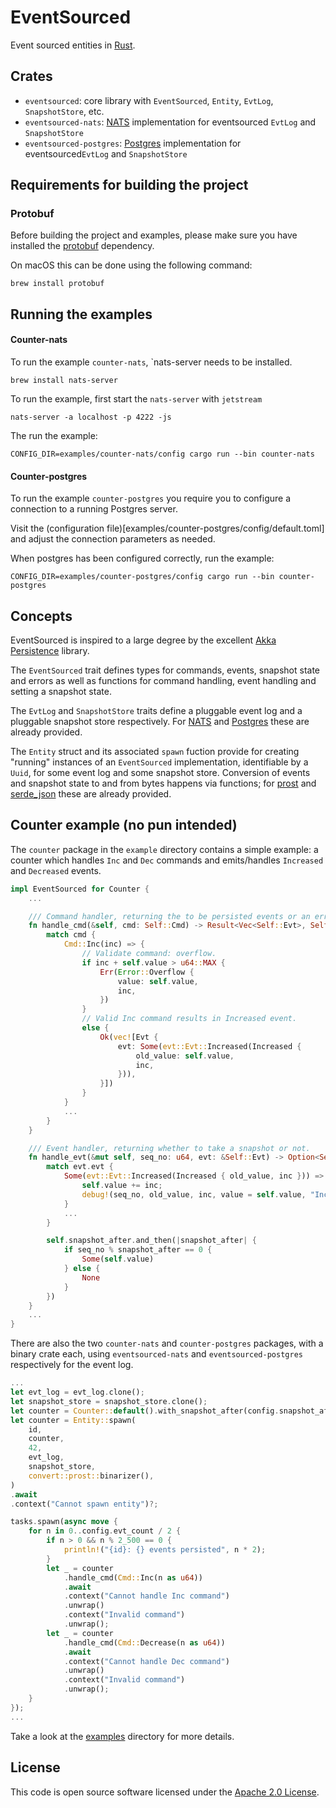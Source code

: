 # EventSourced

Event sourced entities in [Rust](https://www.rust-lang.org/).

## Crates

- `eventsourced`: core library with `EventSourced`, `Entity`, `EvtLog`, `SnapshotStore`, etc.
- `eventsourced-nats`: [NATS](https://nats.io/) implementation for eventsourced `EvtLog` and `SnapshotStore`
- `eventsourced-postgres`: [Postgres](https://www.postgresql.org/) implementation for eventsourced`EvtLog` and `SnapshotStore`

## Requirements for building the project

### Protobuf 
Before building the project and examples, please make sure you have installed the [protobuf](https://github.com/protocolbuffers/protobuf) dependency.

On macOS this can be done using the following command:

    brew install protobuf

## Running the examples

#### Counter-nats
To run the example `counter-nats`, `nats-server needs to be installed.

    brew install nats-server

To run the example, first start the `nats-server` with `jetstream`

    nats-server -a localhost -p 4222 -js

The run the example:

    CONFIG_DIR=examples/counter-nats/config cargo run --bin counter-nats
#### Counter-postgres
To run the example `counter-postgres` you require you to configure a connection to a running Postgres server.

Visit the (configuration file)[examples/counter-postgres/config/default.toml] and adjust the connection parameters as needed. 

When postgres has been configured correctly, run the example:
    
    CONFIG_DIR=examples/counter-postgres/config cargo run --bin counter-postgres

## Concepts

EventSourced is inspired to a large degree by the excellent [Akka Persistence](https://doc.akka.io/docs/akka/current/typed/index-persistence.html) library.

The `EventSourced` trait defines types for commands, events, snapshot state and errors as well as functions for command handling, event handling and setting a snapshot state.

The `EvtLog` and `SnapshotStore` traits define a pluggable event log and a pluggable snapshot store respectively. For [NATS](https://nats.io/) and [Postgres](https://www.postgresql.org/) these are already provided.

The `Entity` struct and its associated `spawn` fuction provide for creating "running" instances of an `EventSourced` implementation, identifiable by a `Uuid`, for some event log and some snapshot store. Conversion of events and snapshot state to and from bytes happens via functions; for [prost](https://github.com/tokio-rs/prost) and [serde_json](https://github.com/serde-rs/json) these are already provided.

## Counter example (no pun intended)

The `counter` package in the `example` directory contains a simple example: a counter which handles `Inc` and `Dec` commands and emits/handles `Increased` and `Decreased` events.

```rust
impl EventSourced for Counter {
    ...

    /// Command handler, returning the to be persisted events or an error.
    fn handle_cmd(&self, cmd: Self::Cmd) -> Result<Vec<Self::Evt>, Self::Error> {
        match cmd {
            Cmd::Inc(inc) => {
                // Validate command: overflow.
                if inc + self.value > u64::MAX {
                    Err(Error::Overflow {
                        value: self.value,
                        inc,
                    })
                }
                // Valid Inc command results in Increased event.
                else {
                    Ok(vec![Evt {
                        evt: Some(evt::Evt::Increased(Increased {
                            old_value: self.value,
                            inc,
                        })),
                    }])
                }
            }
            ...
        }
    }

    /// Event handler, returning whether to take a snapshot or not.
    fn handle_evt(&mut self, seq_no: u64, evt: &Self::Evt) -> Option<Self::State> {
        match evt.evt {
            Some(evt::Evt::Increased(Increased { old_value, inc })) => {
                self.value += inc;
                debug!(seq_no, old_value, inc, value = self.value, "Increased");
            }
            ...
        }

        self.snapshot_after.and_then(|snapshot_after| {
            if seq_no % snapshot_after == 0 {
                Some(self.value)
            } else {
                None
            }
        })
    }
    ...
}
```

There are also the two `counter-nats` and `counter-postgres` packages, with a binary crate each, using `eventsourced-nats` and `eventsourced-postgres` respectively for the event log.

```rust
...
let evt_log = evt_log.clone();
let snapshot_store = snapshot_store.clone();
let counter = Counter::default().with_snapshot_after(config.snapshot_after);
let counter = Entity::spawn(
    id,
    counter,
    42,
    evt_log,
    snapshot_store,
    convert::prost::binarizer(),
)
.await
.context("Cannot spawn entity")?;

tasks.spawn(async move {
    for n in 0..config.evt_count / 2 {
        if n > 0 && n % 2_500 == 0 {
            println!("{id}: {} events persisted", n * 2);
        }
        let _ = counter
            .handle_cmd(Cmd::Inc(n as u64))
            .await
            .context("Cannot handle Inc command")
            .unwrap()
            .context("Invalid command")
            .unwrap();
        let _ = counter
            .handle_cmd(Cmd::Decrease(n as u64))
            .await
            .context("Cannot handle Dec command")
            .unwrap()
            .context("Invalid command")
            .unwrap();
    }
});
...
```

Take a look at the [examples](examples) directory for more details.


## License ##

This code is open source software licensed under the [Apache 2.0 License](http://www.apache.org/licenses/LICENSE-2.0.html).
